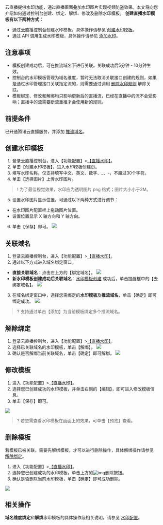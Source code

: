 云直播提供水印功能，通过直播画面叠加水印图片实现视频防盗效果。本文将向您介绍如何通过控制台创建、绑定、解绑、修改及删除水印模板。
**创建直播水印模板有以下两种方式：**
- 通过云直播控制台创建水印模板，具体操作请参见 [创建水印模板](#Watermark)。
- 通过 API 调用生成水印模板，具体操作请参见  [添加水印](https://cloud.tencent.com/document/api/267/30154)。


## 注意事项
- 模板创建成功后，可在推流域名下进行关联。关联成功后5分钟 - 10分钟生效。
- 控制台的水印模板管理为域名维度，暂时无法取消关联接口创建的规则，如果是通过水印管理接口关联指定流的，则需要通过调用 [删除水印规则](https://cloud.tencent.com/document/product/267/32628) 解除关联。
- 模板绑定、修改和解绑均只影响更新后的直播流，已经在直播中的流不会受影响；直播中的流需要断流重推才会使用新的规则。


## 前提条件

已开通腾讯云直播服务，并添加 [推流域名](https://cloud.tencent.com/document/product/267/20381)。

[](id:Watermark)
## 创建水印模板

1. 登录云直播控制台，进入【功能配置】>[【直播水印】](https://console.cloud.tencent.com/live/config/watermark)。
2. 单击【创建水印模板】，进入水印模板创建页。
3. 填写水印名称，仅支持填写中文、英文、数字、_、-，不超过30个字符。
4. 单击【选择图片】上传水印图片。
>! 为了最佳视觉效果，水印应为透明图片 png 格式；图片大小小于2M。
5. 设置水印图片显示位置，可通过以下两种方式进行调节：
  - 在水印图片配置栏上拖动图片位置。
  - 设置位置显示 X 轴方向和 Y 轴方向。
6. 单击【保存】即可。
![](https://main.qcloudimg.com/raw/cd7d85109d6dbf58d7bde2fbe71e8233.png)

[](id:conect)
## 关联域名
1. 登录云直播控制台，进入【功能配置】>[【直播水印】](https://console.cloud.tencent.com/live/config/watermark)。
2. 通过以下方式进入域名绑定窗口。
  - **直接关联域名**：点击左上方的【绑定域名】。
![](https://main.qcloudimg.com/raw/e7e1917f8c160ffff858c19adfae9bb8.png)
  -  **新水印模板创建成功后关联域名**：[水印模板创建](#Watermark) 成功后，单击提醒框中的【去绑定域名】。
![](https://main.qcloudimg.com/raw/58573f39caf6217486a8a3ca589907f1.png)
3. 在域名绑定窗口中，选择您需绑定的**水印模板**及**推流域名**，单击【确定】即可绑定成功。
![](https://main.qcloudimg.com/raw/2fc96619bc7a703a2b5a23fa118de4df.png)
>? 支持通过单击【添加】为当前模板绑定多个推流域名。

[](id:untie)
## 解除绑定
1. 登录云直播控制台，进入【功能配置】>[【直播水印】](https://console.cloud.tencent.com/live/config/watermark)。
2. 选择已关联域名的水印模板，单击【解绑】。
  ![](https://main.qcloudimg.com/raw/99fd757b1a2ac97f2f85d5945e5b5378.png)
3. 确认是否解绑当前关联域名，单击【确定】即可解绑。
  ![](https://main.qcloudimg.com/raw/606e2790f18f2b68c6a0660b9e32cf29.png)

[](id:change)
## 修改模板

1. 进入【功能配置】>[【直播水印】](https://console.cloud.tencent.com/live/config/watermark)。
2. 选择您已创建成功的水印模板，并单击右侧的【编辑】，即可进入修改模板信息。
3. 单击【保存】即可。

![](https://main.qcloudimg.com/raw/e52135049ffb419efb7826a17bd194b5.png)

>? 若您需查看水印模板在画面上的效果，可单击【预览】查看。

[](id:delete)
## 删除模板
若模板已被关联，需要先解绑模板，才可以进行删除操作，具体解绑操作请参见 [解除绑定](#untie)。
1. 进入【功能配置】>[【直播水印】](https://console.cloud.tencent.com/live/config/watermark)。
2. 选择您已创建成功的水印模板，单击上方的![img](https://main.qcloudimg.com/raw/220ada95a4b631349543cc8cde96226e.png)删除按钮。
3. 确认是否删除当前水印模板，单击【确定】即可成功删除。

![](https://main.qcloudimg.com/raw/7d963599585d98a3dba99e450f145bbb.png)

## 相关操作
**域名维度绑定**和**解绑**水印模板的具体操作及相关说明，请参见 [水印配置](https://cloud.tencent.com/document/product/267/35253)。


